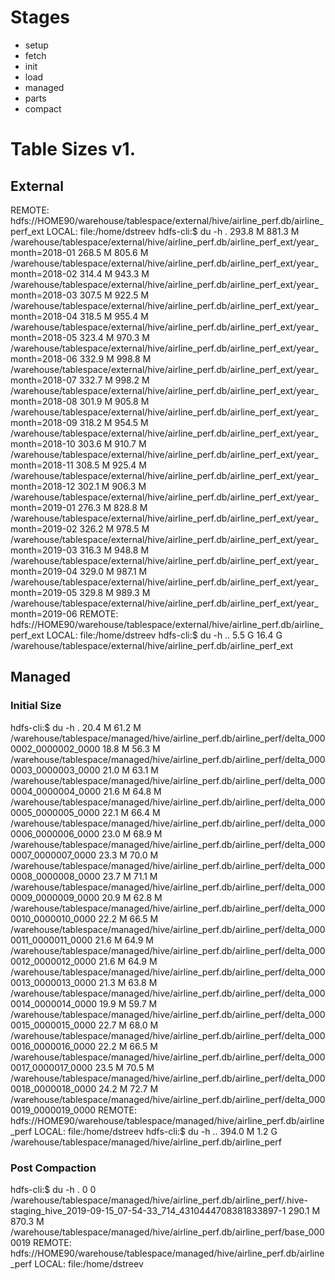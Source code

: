 # Stages

- setup
- fetch
- init
- load
- managed
- parts
- compact

# Table Sizes v1.
## External
REMOTE: hdfs://HOME90/warehouse/tablespace/external/hive/airline_perf.db/airline_perf_ext		LOCAL: file:/home/dstreev
hdfs-cli:$ du -h .
293.8 M  881.3 M  /warehouse/tablespace/external/hive/airline_perf.db/airline_perf_ext/year_month=2018-01
268.5 M  805.6 M  /warehouse/tablespace/external/hive/airline_perf.db/airline_perf_ext/year_month=2018-02
314.4 M  943.3 M  /warehouse/tablespace/external/hive/airline_perf.db/airline_perf_ext/year_month=2018-03
307.5 M  922.5 M  /warehouse/tablespace/external/hive/airline_perf.db/airline_perf_ext/year_month=2018-04
318.5 M  955.4 M  /warehouse/tablespace/external/hive/airline_perf.db/airline_perf_ext/year_month=2018-05
323.4 M  970.3 M  /warehouse/tablespace/external/hive/airline_perf.db/airline_perf_ext/year_month=2018-06
332.9 M  998.8 M  /warehouse/tablespace/external/hive/airline_perf.db/airline_perf_ext/year_month=2018-07
332.7 M  998.2 M  /warehouse/tablespace/external/hive/airline_perf.db/airline_perf_ext/year_month=2018-08
301.9 M  905.8 M  /warehouse/tablespace/external/hive/airline_perf.db/airline_perf_ext/year_month=2018-09
318.2 M  954.5 M  /warehouse/tablespace/external/hive/airline_perf.db/airline_perf_ext/year_month=2018-10
303.6 M  910.7 M  /warehouse/tablespace/external/hive/airline_perf.db/airline_perf_ext/year_month=2018-11
308.5 M  925.4 M  /warehouse/tablespace/external/hive/airline_perf.db/airline_perf_ext/year_month=2018-12
302.1 M  906.3 M  /warehouse/tablespace/external/hive/airline_perf.db/airline_perf_ext/year_month=2019-01
276.3 M  828.8 M  /warehouse/tablespace/external/hive/airline_perf.db/airline_perf_ext/year_month=2019-02
326.2 M  978.5 M  /warehouse/tablespace/external/hive/airline_perf.db/airline_perf_ext/year_month=2019-03
316.3 M  948.8 M  /warehouse/tablespace/external/hive/airline_perf.db/airline_perf_ext/year_month=2019-04
329.0 M  987.1 M  /warehouse/tablespace/external/hive/airline_perf.db/airline_perf_ext/year_month=2019-05
329.8 M  989.3 M  /warehouse/tablespace/external/hive/airline_perf.db/airline_perf_ext/year_month=2019-06
REMOTE: hdfs://HOME90/warehouse/tablespace/external/hive/airline_perf.db/airline_perf_ext		LOCAL: file:/home/dstreev
hdfs-cli:$ du -h ..
5.5 G  16.4 G  /warehouse/tablespace/external/hive/airline_perf.db/airline_perf_ext
## Managed
### Initial Size
hdfs-cli:$ du -h .
20.4 M  61.2 M  /warehouse/tablespace/managed/hive/airline_perf.db/airline_perf/delta_0000002_0000002_0000
18.8 M  56.3 M  /warehouse/tablespace/managed/hive/airline_perf.db/airline_perf/delta_0000003_0000003_0000
21.0 M  63.1 M  /warehouse/tablespace/managed/hive/airline_perf.db/airline_perf/delta_0000004_0000004_0000
21.6 M  64.8 M  /warehouse/tablespace/managed/hive/airline_perf.db/airline_perf/delta_0000005_0000005_0000
22.1 M  66.4 M  /warehouse/tablespace/managed/hive/airline_perf.db/airline_perf/delta_0000006_0000006_0000
23.0 M  68.9 M  /warehouse/tablespace/managed/hive/airline_perf.db/airline_perf/delta_0000007_0000007_0000
23.3 M  70.0 M  /warehouse/tablespace/managed/hive/airline_perf.db/airline_perf/delta_0000008_0000008_0000
23.7 M  71.1 M  /warehouse/tablespace/managed/hive/airline_perf.db/airline_perf/delta_0000009_0000009_0000
20.9 M  62.8 M  /warehouse/tablespace/managed/hive/airline_perf.db/airline_perf/delta_0000010_0000010_0000
22.2 M  66.5 M  /warehouse/tablespace/managed/hive/airline_perf.db/airline_perf/delta_0000011_0000011_0000
21.6 M  64.9 M  /warehouse/tablespace/managed/hive/airline_perf.db/airline_perf/delta_0000012_0000012_0000
21.6 M  64.9 M  /warehouse/tablespace/managed/hive/airline_perf.db/airline_perf/delta_0000013_0000013_0000
21.3 M  63.8 M  /warehouse/tablespace/managed/hive/airline_perf.db/airline_perf/delta_0000014_0000014_0000
19.9 M  59.7 M  /warehouse/tablespace/managed/hive/airline_perf.db/airline_perf/delta_0000015_0000015_0000
22.7 M  68.0 M  /warehouse/tablespace/managed/hive/airline_perf.db/airline_perf/delta_0000016_0000016_0000
22.2 M  66.5 M  /warehouse/tablespace/managed/hive/airline_perf.db/airline_perf/delta_0000017_0000017_0000
23.5 M  70.5 M  /warehouse/tablespace/managed/hive/airline_perf.db/airline_perf/delta_0000018_0000018_0000
24.2 M  72.7 M  /warehouse/tablespace/managed/hive/airline_perf.db/airline_perf/delta_0000019_0000019_0000
REMOTE: hdfs://HOME90/warehouse/tablespace/managed/hive/airline_perf.db/airline_perf		LOCAL: file:/home/dstreev
hdfs-cli:$ du -h ..
394.0 M  1.2 G  /warehouse/tablespace/managed/hive/airline_perf.db/airline_perf

### Post Compaction
hdfs-cli:$ du -h .
0        0        /warehouse/tablespace/managed/hive/airline_perf.db/airline_perf/.hive-staging_hive_2019-09-15_07-54-33_714_4310444708381833897-1
290.1 M  870.3 M  /warehouse/tablespace/managed/hive/airline_perf.db/airline_perf/base_0000019
REMOTE: hdfs://HOME90/warehouse/tablespace/managed/hive/airline_perf.db/airline_perf		LOCAL: file:/home/dstreev